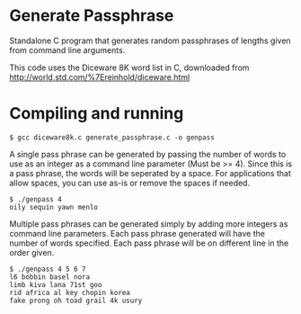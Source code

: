 Generate Passphrase
===================

Standalone C program that generates random passphrases of lengths given from 
command line arguments.

This code uses the Diceware 8K word list in C, downloaded from 
http://world.std.com/%7Ereinhold/diceware.html

# Compiling and running
```
$ gcc diceware8k.c generate_passphrase.c -o genpass
```

A single pass phrase can be generated by passing the number of words to use as
an integer as a command line parameter (Must be >= 4).  Since this is a pass
phrase, the words will be seperated by a space.  For applications that allow
spaces, you can use as-is or remove the spaces if needed.

```
$ ./genpass 4
oily sequin yawn menlo
```

Multiple pass phrases can be generated simply by adding more integers as command
line parameters.  Each pass phrase generated will have the number of words
specified.  Each pass phrase will be on different line in the order given.

```
$ ./genpass 4 5 6 7
l6 bobbin basel nora
limb kiva lana 71st goo
rid africa al key chopin korea
fake prong oh toad grail 4k usury
```
